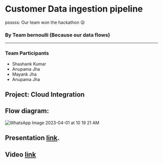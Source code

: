 # Customer Data ingestion pipeline

psssss: Our team won the hackathon 😜 

### By Team bernoulli (Because our data flows)
**************************

### Team Participants
 
* Shashank Kumar
* Anupama Jha
* Mayank Jha
* Anupama Jha

## Project: Cloud Integration

## Flow diagram:

![WhatsApp Image 2023-04-01 at 10 19 21 AM](https://user-images.githubusercontent.com/74819565/229266716-fecb8552-9973-4253-87fb-9d9224c60ebb.jpeg)

## Presentation [link](https://docs.google.com/presentation/d/1Iag2RPmuqI0fnrUGfupfiWtIUGACXibvIzgjkZEi4x0/edit#slide=id.g13e9dbcaf0c_0_512).

## Video [link](https://drive.google.com/file/d/1YVp7Ri_2hxM1cyefVUVlzBxEhfPTZh8Y/view?usp=share_link)

